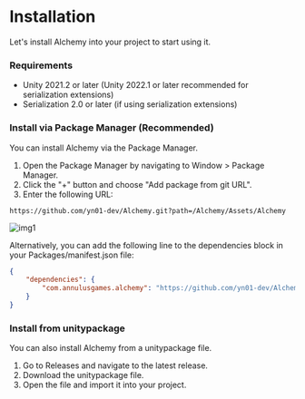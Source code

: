 # Installation

Let's install Alchemy into your project to start using it.

### Requirements

* Unity 2021.2 or later (Unity 2022.1 or later recommended for serialization extensions)
* Serialization 2.0 or later (if using serialization extensions)

### Install via Package Manager (Recommended)

You can install Alchemy via the Package Manager.

1. Open the Package Manager by navigating to Window > Package Manager.
2. Click the "+" button and choose "Add package from git URL".
3. Enter the following URL:

```text
https://github.com/yn01-dev/Alchemy.git?path=/Alchemy/Assets/Alchemy
```

![img1](../../images/img-setup-1.png)

Alternatively, you can add the following line to the dependencies block in your Packages/manifest.json file:

```json
{
    "dependencies": {
        "com.annulusgames.alchemy": "https://github.com/yn01-dev/Alchemy.git?path=/Alchemy/Assets/Alchemy"
    }
}
```

### Install from unitypackage

You can also install Alchemy from a unitypackage file.

1. Go to Releases and navigate to the latest release.
2. Download the unitypackage file.
3. Open the file and import it into your project.
